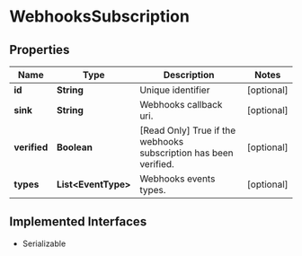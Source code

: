 

# WebhooksSubscription


## Properties

| Name | Type | Description | Notes |
|------------ | ------------- | ------------- | -------------|
|**id** | **String** | Unique identifier |  [optional] |
|**sink** | **String** | Webhooks callback uri. |  [optional] |
|**verified** | **Boolean** | [Read Only] True if the webhooks subscription has been verified. |  [optional] |
|**types** | **List&lt;EventType&gt;** | Webhooks events types. |  [optional] |


## Implemented Interfaces

* Serializable



